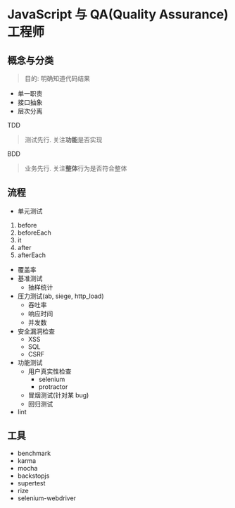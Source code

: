 # JavaScript 与 QA(Quality Assurance)工程师

## 概念与分类

> 目的: 明确知道代码结果

- 单一职责
- 接口抽象
- 层次分离

TDD

> 测试先行. 关注**功能**是否实现

BDD

> 业务先行. 关注**整体**行为是否符合整体

## 流程

- 单元测试

1. before
2. beforeEach
3. it
4. after
5. afterEach

- 覆盖率
- 基准测试
  - 抽样统计
- 压力测试(ab, siege, http_load)
  - 吞吐率
  - 响应时间
  - 并发数
- 安全漏洞检查
  - XSS
  - SQL
  - CSRF
- 功能测试
  - 用户真实性检查
    - selenium
    - protractor
  - 冒烟测试(针对某 bug)
  - 回归测试
- lint

## 工具

- benchmark
- karma
- mocha
- backstopjs
- supertest
- rize
- selenium-webdriver
